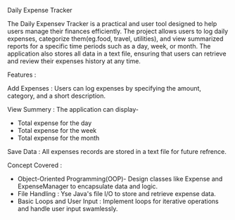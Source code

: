 Daily Expense Tracker

The Daily Expensev Tracker is a practical and user tool designed to help users manage their finances efficiently. The project allows users to log daily expenses, categorize them(eg.food, travel, utilities), and view summarized reports for a specific time periods such as a day, week, or month. The application also stores all data in a text file, ensuring that users can retrieve and review their expenses history at any time.


Features :

Add Expenses : Users can log expenses by specifying the amount, category, and a short description.

View Summery : The application can display-
- Total expense for the day
- Total expense for the week
- Total expense for the month

Save Data : All expenses records are stored in a text file for future refrence.

Concept Covered :
- Object-Oriented Programming(OOP)- Design classes like Expense and ExpenseManager to encapsulate data and logic.
- File Handling : Yse Java's file I/O to store and retrieve expense data.
- Basic Loops and User Input : Implement loops for iterative operations and handle user input swamlessly.
